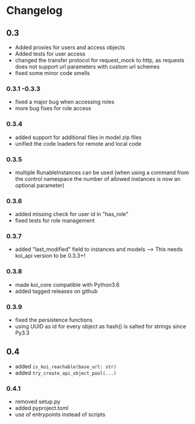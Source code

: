 # Changelog
## 0.3
- Added proxies for users and access objects
- Added tests for user access
- changed the transfer protocol for request_mock to http, as requests does not support url parameters with custom url schemes
- fixed some minor code smells
### 0.3.1 -0.3.3
- fixed a major bug when accessing roles
- more bug fixes for role access
### 0.3.4
- added support for additional files in model zip files
- unified the code loaders for remote and local code
### 0.3.5
- multiple RunableInstances can be used (when using a command from the control namespace the number of allowed instances is now an optional parameter)
### 0.3.6
- added missing check for user id in "has_role"
- fixed tests for role management
### 0.3.7
- added "last_modified" field to instances and models --> This needs koi_api version to be 0.3.3+!
### 0.3.8
- made koi_core compatible with Python3.6
- added tagged releases on github
### 0.3.9
- fixed the persistence functions
- using UUID as id for every object as hash() is salted for strings since Py3.3
## 0.4
- added `is_koi_reachable(base_url: str)`
- added `try_create_api_object_pool(...)`
### 0.4.1
- removed setup.py
- added pyproject.toml
- use of entrypoints instead of scripts
